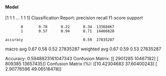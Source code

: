 #### Model
[1 1 1 ... 1 1 1]
Classification Report:
              precision    recall  f1-score   support

           0       0.78      0.22      0.34  13368467
           1       0.57      0.94      0.71  14466820

    accuracy                           0.59  27835287
   macro avg       0.67      0.58      0.52  27835287
weighted avg       0.67      0.59      0.53  27835287

Accuracy: 0.5948823161047343
Confusion Matrix:
[[ 2901285 10467182]
 [  809385 13657435]]
Confusion Matrix (%):
[[10.42304683 37.60400243]
 [ 2.90776596 49.06518478]]
